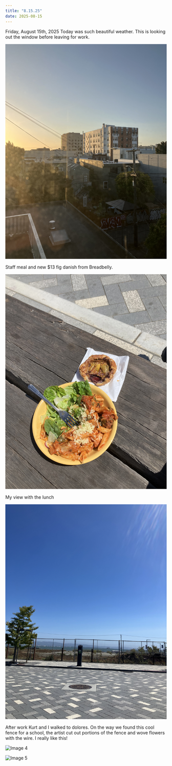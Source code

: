 ```yaml
---
title: "8.15.25"
date: 2025-08-15
---
```


Friday, August 15th, 2025
Today was such beautiful weather. This is looking out the window before leaving for work.

![Image 1](img1.jpeg)

Staff meal and new $13 fig danish from Breadbelly.

![Image 2](img2.jpeg)

My view with the lunch

![Image 3](img3.jpeg)

After work Kurt and I walked to dolores. On the way we found this cool fence for a school, the artist cut out portions of the fence 
and wove flowers with the wire. I really like this!

![Image 4](img4.jpeg)

![Image 5](img5.jpeg)
